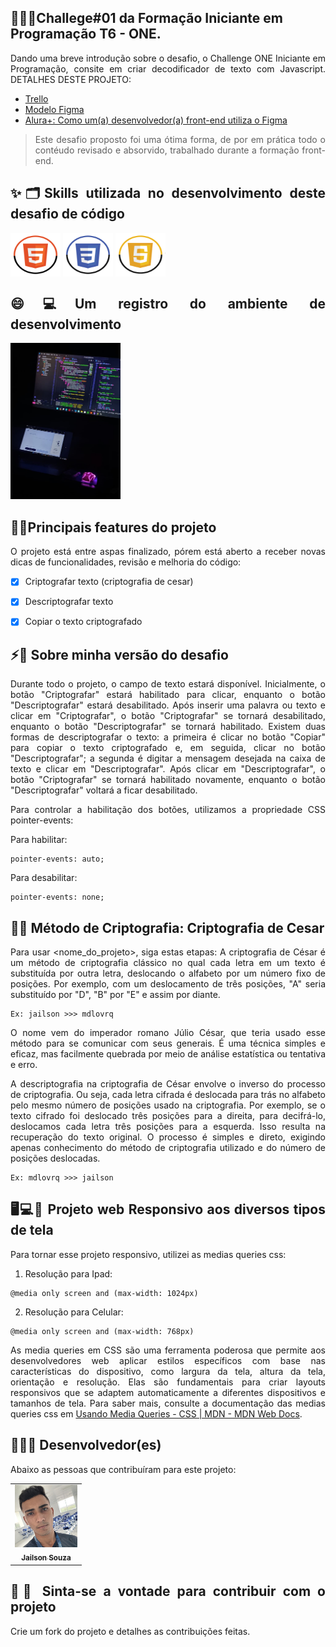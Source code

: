 ## 🚀🧑‍💻Challege#01 da Formação Iniciante em Programação T6 - ONE.  
<main style="text-align: justify">
Dando uma breve introdução sobre o desafio, o Challenge ONE Iniciante em Programação, consite em criar decodificador de texto com Javascript. DETALHES DESTE PROJETO:

- <a href="https://trello.com/b/EmUFmjCv/decodificador-de-texto-alura-challenges-oracle-one" title="trello-projeto">Trello</a>
- <a href="https://www.figma.com/file/tvFEYhVfZTjdJ5P24RGV21/Alura-Challenge---Desafio-1---L%C3%B3gica?type=design&node-id=16-802&mode=design&t=KH8gGgX5cptcFAHz-0" title="figma-projeto">Modelo Figma</a>
- <a href="https://cursos.alura.com.br/extra/alura-mais/como-front-end-utiliza-o-figma-c858" title="alura+-projeto">Alura+: Como um(a) desenvolvedor(a) front-end utiliza o Figma</a>

> Este desafio proposto foi uma ótima forma, de por em prática todo o contéudo revisado e absorvido, trabalhado durante a formação front-end.

## ✨🗂️Skills utilizada no desenvolvimento deste desafio de código
<div>
  <img align="center" alt="Jailson-HTML" height="70" width="80" src="./assets/images/html5.png">
  <img align="center" alt="Jailson-CSS" height="70" width="80" src="./assets/images/css3.png">
  <img align="center" alt="Jailson-Js" height="70" width="80" src="./assets/images/javascript.png">
</div>

## 😄💻Um registro do ambiente de desenvolvimento  
<img src="./assets/images/challege-oracle+alura.jpeg" alt="Imagem do desenvolvimento do projeto" height="250px">

## 📝✅Principais features do projeto
O projeto está entre aspas finalizado, pórem está aberto a receber novas dicas de funcionalidades, revisão e melhoria do código:

- [x] Criptografar texto (criptografia de cesar)
- [x] Descriptografar texto
- [x] Copiar o texto criptografado


## ⚡🤖 Sobre minha versão do desafio

Durante todo o projeto, o campo de texto estará disponível. Inicialmente, o botão "Criptografar" estará habilitado para clicar, enquanto o botão "Descriptografar" estará desabilitado. Após inserir uma palavra ou texto e clicar em "Criptografar", o botão "Criptografar" se tornará desabilitado, enquanto o botão "Descriptografar" se tornará habilitado. Existem duas formas de descriptografar o texto: a primeira é clicar no botão "Copiar" para copiar o texto criptografado e, em seguida, clicar no botão "Descriptografar"; a segunda é digitar a mensagem desejada na caixa de texto e clicar em "Descriptografar". Após clicar em "Descriptografar", o botão "Criptografar" se tornará habilitado novamente, enquanto o botão "Descriptografar" voltará a ficar desabilitado.

Para controlar a habilitação dos botões, utilizamos a propriedade CSS pointer-events:

Para habilitar:
```
pointer-events: auto;
```

Para desabilitar:

```
pointer-events: none;
```

## 💭🔣 Método de Criptografia: Criptografia de Cesar
Para usar <nome_do_projeto>, siga estas etapas:
A criptografia de César é um método de criptografia clássico no qual cada letra em um texto é substituída por outra letra, deslocando o alfabeto por um número fixo de posições.
Por exemplo, com um deslocamento de três posições, "A" seria substituído por "D", "B" por "E" e assim por diante.
```
Ex: jailson >>> mdlovrq
```

O nome vem do imperador romano Júlio César, que teria usado esse método para se comunicar com seus generais. É uma técnica simples e eficaz, mas facilmente quebrada por meio de análise estatística ou tentativa e erro.

A descriptografia na criptografia de César envolve o inverso do processo de criptografia. Ou seja, cada letra cifrada é deslocada para trás no alfabeto pelo mesmo número de posições usado na criptografia. Por exemplo, se o texto cifrado foi deslocado três posições para a direita, para decifrá-lo, deslocamos cada letra três posições para a esquerda. Isso resulta na recuperação do texto original. O processo é simples e direto, exigindo apenas conhecimento do método de criptografia utilizado e do número de posições deslocadas.
```
Ex: mdlovrq >>> jailson
```
## 🖥️💻📱 Projeto web Responsivo aos diversos tipos de tela

Para tornar esse projeto responsivo, utilizei as medias queries css:

1. Resolução para Ipad:
```
@media only screen and (max-width: 1024px)
```
2. Resolução para Celular:
```
@media only screen and (max-width: 768px)
```
As media queries em CSS são uma ferramenta poderosa que permite aos desenvolvedores web aplicar estilos específicos com base nas características do dispositivo, como largura da tela, altura da tela, orientação e resolução. Elas são fundamentais para criar layouts responsivos que se adaptem automaticamente a diferentes dispositivos e tamanhos de tela.
Para saber mais, consulte a documentação das medias queries css em  [Usando Media Queries - CSS | MDN - MDN Web Docs](https://developer.mozilla.org/pt-BR/docs/Web/CSS/CSS_media_queries/Using_media_queries).

## 🧑‍💻🤝 Desenvolvedor(es)

Abaixo as pessoas que contribuíram para este projeto:

<table>
  <tr>
    <td align="center">
      <a href="#" title="defina o titulo do link">
        <img src="./assets/images/me.jpg" width="100px;" alt="Foto do Iuri Silva no GitHub"/><br>
        <sub>
          <b>Jailson Souza</b>
        </sub>
      </a>
    </td>
  </tr>
</table>

## 🚩😄 Sinta-se a vontade para contribuir com o projeto

Crie um fork do projeto e detalhes as contribuições feitas.
</main>
